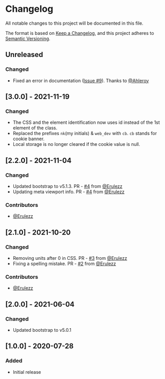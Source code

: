 # Changelog
All notable changes to this project will be documented in this file.

The format is based on [Keep a Changelog](https://keepachangelog.com/en/1.0.0/),
and this project adheres to [Semantic Versioning](https://semver.org/spec/v2.0.0.html).

## Unreleased
### Changed
 - Fixed an error in documentation ([Issue #9](https://github.com/kolappannathan/bootstrap-cookie-banner/issues/9)). Thanks to [@Ahleroy](https://github.com/Ahleroy)

## [3.0.0] - 2021-11-19
### Changed
 - The CSS and the element identification now uses id instead of the 1st element of the class.
 - Replaced the prefixes `nk`(my initials) & `web_dev` with `cb`. `cb` stands for cookie banner.
 - Local storage is no longer cleared if the cookie value is null.

## [2.2.0] - 2021-11-04
### Changed
 - Updated bootstrap to v5.1.3. PR - [#4](https://github.com/kolappannathan/bootstrap-cookie-banner/pull/4) from [@Erulezz](https://github.com/Erulezz)
 - Updating meta viewport info. PR - [#4](https://github.com/kolappannathan/bootstrap-cookie-banner/pull/4) from [@Erulezz](https://github.com/Erulezz)

### Contributors
 - [@Erulezz](https://github.com/Erulezz)

## [2.1.0] - 2021-10-20
### Changed
 - Removing units after 0 in CSS. PR - [#3](https://github.com/kolappannathan/bootstrap-cookie-banner/pull/3) from [@Erulezz](https://github.com/Erulezz)
 - Fixing a spelling mistake. PR - [#2](https://github.com/kolappannathan/bootstrap-cookie-banner/pull/2) from [@Erulezz](https://github.com/Erulezz)

### Contributors
 - [@Erulezz](https://github.com/Erulezz)

## [2.0.0] - 2021-06-04
### Changed
 - Updated bootstrap to v5.0.1

## [1.0.0] - 2020-07-28
### Added
 - Initial release
